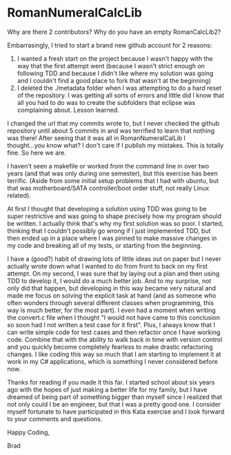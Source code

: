# RomanNumeralCalcLib
Why are there 2 contributors? Why do you have an empty RomanCalcLib2? 

Embarrasingly, I tried to start a brand new github account for 2 reasons:
1) I wanted a fresh start on the project because I wasn't happy with the way that the first attempt went (because I wasn't strict enough on following TDD and because I didn't like where my solution was going and I couldn't find a good place to fork that wasn't at the beginning)
2) I deleted the ./metadata folder when I was attempting to do a hard reset of the repository. I was getting all sorts of errors and little did I know that all you had to do was to create the subfolders that eclipse was complaining about. Lesson learned. 

I changed the url that my commits wrote to, but I never checked the github repository until about 5 commits in and was terrified to learn that nothing was there! After seeing that it was all in RomanNumeralCalLib I thought...you know what? I don't care if I publish my mistakes. This is totally fine. So here we are. 

I haven't seen a makefile or worked from the command line in over two years (and that was only during one semester), but this exercise has been terrific. (Aside from some initial setup problems that I had with ubuntu, but that was motherboard/SATA controller/boot order stuff, not really Linux related). 

At first I thought that developing a solution using TDD was going to be super restrictive and was going to shape precisely how my program should be written. I actually think that's why my first solution was so poor. I started, thinking that I couldn't possibly go wrong if I just implemented TDD, but then ended up in a place where I was pinned to make massive changes in my code and breaking all of my tests, or starting from the beginning.

I have a (good?) habit of drawing lots of little ideas out on paper but I never actually wrote down what I wanted to do from front to back on my first attempt. On my second, I was sure that by laying out a plan and then using TDD to develop it, I would do a much better job. And to my surprise, not only did that happen, but developing in this way became very natural and made me focus on solving the explicit task at hand (and as someone who often wonders through several different classes when programming, this way is much better, for the most part). I even had a moment when writing the convert.c file when I thought "I would not have came to this conclusion so soon had I not written a test case for it first". Plus, I always know that I can write simple code for test cases and then refactor once I have working code. Combine that with the ability to walk back in time with version control and you quickly become completely fearless to make drastic refactoring changes. I like coding this way so much that I am starting to implement it at work in my C# applications, which is something I never considered before now. 

Thanks for reading if you made it this far. I started school about six years ago with the hopes of just making a better life for my family, but I have dreamed of being part of something bigger than myself since I realized that not only could I be an engineer, but that I was a pretty good one. I consider myself fortunate to have participated in this Kata exercise and I look forward to your comments and questions. 

Happy Coding,

Brad 
